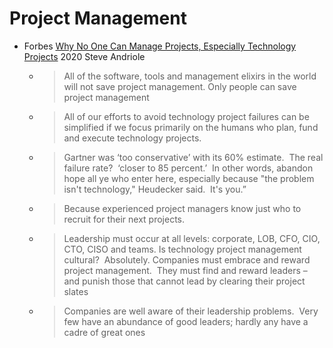 Project Management
==================

* Forbes [Why No One Can Manage Projects, Especially Technology Projects](https://www.forbes.com/sites/steveandriole/2020/12/01/why-no-one-can-manage-projects-especially-technology-projects/) 2020 Steve Andriole
    * > All of the software, tools and management elixirs in the world will not save project management. 
      > Only people can save project management
    * > All of our efforts to avoid technology project failures can be simplified if we focus primarily on the humans who plan, fund and execute technology projects.
    * > Gartner was ‘too conservative’ with its 60% estimate.  The real failure rate?  ‘closer to 85 percent.’  In other words, abandon hope all ye who enter here, especially because "the problem isn't technology," Heudecker said.  It's you.”
    * > Because experienced project managers know just who to recruit for their next projects.
    * > Leadership must occur at all levels: corporate, LOB, CFO, CIO, CTO, CISO and teams. Is technology project management cultural?  Absolutely. Companies must embrace and reward project management.  They must find and reward leaders – and punish those that cannot lead by clearing their project slates
    * > Companies are well aware of their leadership problems.  Very few have an abundance of good leaders; hardly any have a cadre of great ones

